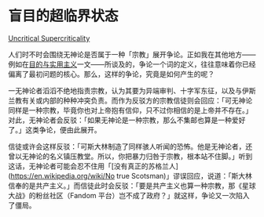  # 盲目的超临界状态

[Uncritical Supercriticality](https://www.readthesequences.com/Uncritical-Supercriticality)

人们时不时会围绕无神论是否属于一种「宗教」展开争论。正如我在其他地方——例如在[目的与实用主义](https://www.greaterwrong.com/lw/lf/purpose_and_pragmatism/)一文——所谈及的，争论一个词的定义，往往意味着你已经偏离了最初问题的核心。那么，这样的争论，究竟是如何产生的呢？

一无神论者滔滔不绝地指责宗教，认为其要为异端审判、十字军东征，以及与伊斯兰教有关或内部的种种冲突负责。而作为反驳方的宗教信徒则会回应：「可无神论同样是一种宗教，毕竟你也对上帝抱有信仰，只不过你相信的是上帝并不存在。」对此，无神论者会反驳：「如果无神论是一种宗教，那么不集邮也算是一种爱好了。」这类争论，便由此展开。

信徒或许会这样反驳：「可斯大林制造了同样骇人听闻的恐怖。他是无神论者，还曾以无神论的名义镇压教堂。所以，你把暴力归咎于宗教，根本站不住脚。」听到这话，无神论者可能会忍不住用「[没有真正的苏格兰人](https://en.wikipedia.org/wiki/No true Scotsman)」谬误回应，说道：「斯大林信奉的是共产主义。」而信徒此时会反驳：「要是共产主义也算一种宗教，那《星球大战》的粉丝社区（Fandom 平台）岂不成了政府？」就这样，争论又一次陷入了僵局。

>